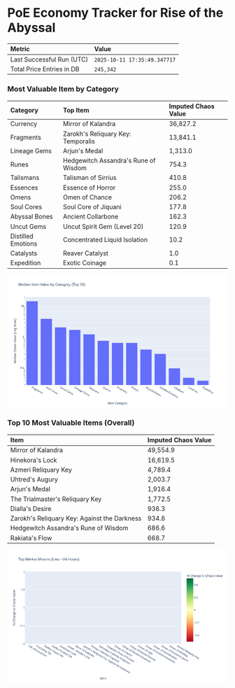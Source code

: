 # PoE Economy Tracker for Rise of the Abyssal

<!-- START_MAINTENANCE -->
| Metric | Value |
|:---|:---|
| Last Successful Run (UTC) | `2025-10-11 17:35:49.347717` |
| Total Price Entries in DB | `245,342` |

<!-- END_MAINTENANCE -->

<!-- START_DATAFRAME_DEBUG -->
<!-- END_DATAFRAME_DEBUG -->

<!-- START_CATEGORY_ANALYSIS -->
### Most Valuable Item by Category
| Category | Top Item | Imputed Chaos Value |
| :--- | :--- | :--- |
| Currency | Mirror of Kalandra | 36,827.2 |
| Fragments | Zarokh's Reliquary Key: Temporalis | 13,841.1 |
| Lineage Gems | Arjun's Medal | 1,313.0 |
| Runes | Hedgewitch Assandra's Rune of Wisdom | 754.3 |
| Talismans | Talisman of Sirrius | 410.8 |
| Essences | Essence of Horror | 255.0 |
| Omens | Omen of Chance | 206.2 |
| Soul Cores | Soul Core of Jiquani | 177.8 |
| Abyssal Bones | Ancient Collarbone | 162.3 |
| Uncut Gems | Uncut Spirit Gem (Level 20) | 120.9 |
| Distilled Emotions | Concentrated Liquid Isolation | 10.2 |
| Catalysts | Reaver Catalyst | 1.0 |
| Expedition | Exotic Coinage | 0.1 |


![Category Analysis Chart](charts/category_analysis.png)
<!-- END_ANALYSIS -->

<!-- START_ANALYSIS -->
### Top 10 Most Valuable Items (Overall)
| Item | Imputed Chaos Value |
| :--- | :--- |
| Mirror of Kalandra | 49,554.9 |
| Hinekora's Lock | 16,619.5 |
| Azmeri Reliquary Key | 4,789.4 |
| Uhtred's Augury | 2,003.7 |
| Arjun's Medal | 1,916.4 |
| The Trialmaster's Reliquary Key | 1,772.5 |
| Dialla's Desire | 936.3 |
| Zarokh's Reliquary Key: Against the Darkness | 934.8 |
| Hedgewitch Assandra's Rune of Wisdom | 686.6 |
| Rakiata's Flow | 668.7 |


![Market Movers Chart](charts/market_movers.png)
<!-- END_ANALYSIS -->
